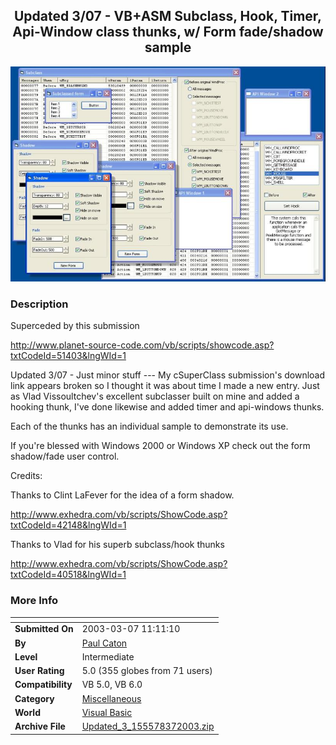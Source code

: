 ﻿<div align="center">

## Updated 3/07 \-  VB\+ASM Subclass, Hook, Timer, Api\-Window class thunks, w/ Form fade/shadow sample

<img src="PIC200323531449055.jpg">
</div>

### Description

Superceded by this submission

http://www.planet-source-code.com/vb/scripts/showcode.asp?txtCodeId=51403&lngWId=1

Updated 3/07 - Just minor stuff --- My cSuperClass submission's download link appears broken so I thought it was about time I made a new entry. Just as Vlad Vissoultchev's excellent subclasser built on mine and added a hooking thunk, I've done likewise and added timer and api-windows thunks.

Each of the thunks has an individual sample to demonstrate its use.

If you're blessed with Windows 2000 or Windows XP check out the form shadow/fade user control.

Credits:

Thanks to Clint LaFever for the idea of a form shadow.

http://www.exhedra.com/vb/scripts/ShowCode.asp?txtCodeId=42148&lngWId=1

Thanks to Vlad for his superb subclass/hook thunks

http://www.exhedra.com/vb/scripts/ShowCode.asp?txtCodeId=40518&lngWId=1
 
### More Info
 


<span>             |<span>
---                |---
**Submitted On**   |2003-03-07 11:11:10
**By**             |[Paul Caton](https://github.com/Planet-Source-Code/PSCIndex/blob/master/ByAuthor/paul-caton.md)
**Level**          |Intermediate
**User Rating**    |5.0 (355 globes from 71 users)
**Compatibility**  |VB 5\.0, VB 6\.0
**Category**       |[Miscellaneous](https://github.com/Planet-Source-Code/PSCIndex/blob/master/ByCategory/miscellaneous__1-1.md)
**World**          |[Visual Basic](https://github.com/Planet-Source-Code/PSCIndex/blob/master/ByWorld/visual-basic.md)
**Archive File**   |[Updated\_3\_155578372003\.zip](https://github.com/Planet-Source-Code/paul-caton-updated-3-07-vb-asm-subclass-hook-timer-api-window-class-thunks-w-form-fade-sha__1-42918/archive/master.zip)








